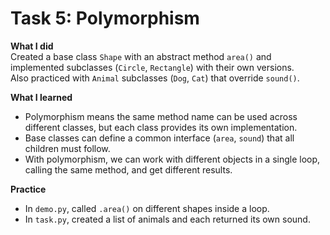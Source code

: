 # Task 5: Polymorphism

**What I did**  
Created a base class `Shape` with an abstract method `area()` and implemented subclasses (`Circle`, `Rectangle`) with their own versions.  
Also practiced with `Animal` subclasses (`Dog`, `Cat`) that override `sound()`.

**What I learned**  
- Polymorphism means the same method name can be used across different classes, but each class provides its own implementation.  
- Base classes can define a common interface (`area`, `sound`) that all children must follow.  
- With polymorphism, we can work with different objects in a single loop, calling the same method, and get different results.

**Practice**  
- In `demo.py`, called `.area()` on different shapes inside a loop.  
- In `task.py`, created a list of animals and each returned its own sound.
